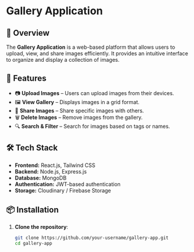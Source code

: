 # Gallery Application
                  
## 📌 Overview
The **Gallery Application** is a web-based platform that allows users to upload, view, and share images efficiently. It provides an intuitive interface to organize and display a collection of images.

## 🚀 Features
- 📷 **Upload Images** – Users can upload images from their devices.
- 🖼 **View Gallery** – Displays images in a grid format.    
- 🔗 **Share Images** – Share specific images with others.
- 🗑 **Delete Images** – Remove images from the gallery.
- 🔍 **Search & Filter** – Search for images based on tags or names.

## 🛠 Tech Stack
- **Frontend:** React.js, Tailwind CSS
- **Backend:** Node.js, Express.js
- **Database:** MongoDB
- **Authentication:** JWT-based authentication
- **Storage:** Cloudinary / Firebase Storage

## 📦 Installation

1. **Clone the repository**:
   ```sh
   git clone https://github.com/your-username/gallery-app.git
   cd gallery-app
